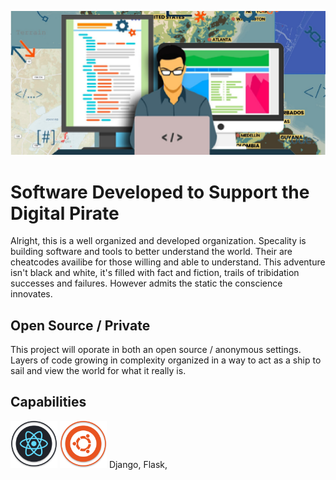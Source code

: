 ![PipFlask](solid_digital_ship_banner.jpg)
# Software Developed to Support the Digital Pirate
Alright, this is a well organized and developed organization. Specality is building software and tools to better understand the world. Their are cheatcodes availibe for those willing and able to understand. This adventure isn't black and white, it's filled with fact and fiction, trails of tribidation successes and failures. However admits the static the conscience innovates.

## Open Source / Private
This project will oporate in both an open source / anonymous settings. Layers of code growing in complexity organized in a way to act as a ship to sail and view the world for what it really is.

## Capabilities
<img width="75px" src="https://github.com/Pedro-Murilo/icons-for-readme/blob/main/.github/react-icon.svg" alt="ReactJS Icon" />
<img width="75px" src="https://github.com/Pedro-Murilo/icons-for-readme/blob/main/.github/ubuntu-icon.svg" alt="Ubuntu Icon" />
Django, Flask, 
